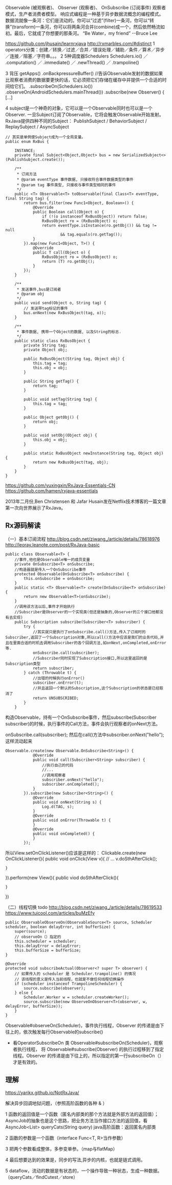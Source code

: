Observable (被观察者)、 Observer (观察者)、 OnSubscribe (订阅事件)
观察者模式，生产者消费者模型。
响应式编程是一种基于异步数据流概念的编程模式。数据流就像一条河：它们是流动的。你可以“过滤”(filter)一条河，你可以“转换”(transform)一条河，你可以将两条河合并(combine)成一个，然后依然畅流如初。最后，它就成了你想要的那条河。
“Be Water，my friend”            --Bruce Lee

https://github.com/jhusain/learnrxjava 
http://rxmarbles.com/#distinct 
1 operators分类：创建／转换／过滤／合并／错误处理／辅助／条件／算术／异步／连接／阻塞／字符串。。。
2 5种调度器Schedulers
Schedulers.io() ／ .computation() ／ .immediate() ／ .newThread() ／ .trampoline()

3 背压
getApps() 
.onBackpressureBuffer() //告诉Observable发射的数据如果比观察者消费的数据要更快的话，它必须把它们存储在缓存中并提供一个合适的时间给它们。
.subscribeOn(Schedulers.io()) 
.observeOn(AndroidSchedulers.mainThread()) 
.subscribe(new Observer<AppInfo>() { [...]

4 
subject是一个神奇的对象，它可以是一个Observable同时也可以是一个Observer.
一旦Subject订阅了Observable，它将会触发Observable开始发射。
RxJava提供四种不同的Subject：
PublishSubject / BehaviorSubject / ReplaySubject / AsyncSubject

```
// 其实是单例使Subject成为一个全局变量。
public enum RxBus {

    INSTANCE;
    private final Subject<Object,Object> bus = new SerializedSubject<>(PublishSubject.create());

    /**
     * 订阅方法
     * @param eventType 事件数据, 只接收符合事件数据类型的事件
     * @param tag 事件类型, 只接收与事件类型相同的事件
     */
    public <T> Observable<T> toObservable(final Class<T> eventType, final String tag) {
        return bus.filter(new Func1<Object, Boolean>() {
            @Override
            public Boolean call(Object o) {
                if (!(o instanceof RxBusObject)) return false;
                RxBusObject ro = (RxBusObject) o;
                return eventType.isInstance(ro.getObj()) && tag != null
                        && tag.equals(ro.getTag());
            }
        }).map(new Func1<Object, T>() {
            @Override
            public T call(Object o) {
                RxBusObject ro = (RxBusObject) o;
                return (T) ro.getObj();
            }
        });
    }

    /**
     * 发送事件,bus是订阅者
     * @param obj
     */
    public void send(Object o, String tag) {
        // 发送带tag标记的事件
        bus.onNext(new RxBusObject(tag, o));
    }

    /**
     * 事件数据, 携带一个Object的数据, 以及String的标志.
     */
    public static class RxBusObject {
        private String tag;
        private Object obj;

        public RxBusObject(String tag, Object obj) {
            this.tag = tag;
            this.obj = obj;
        }

        public String getTag() {
            return tag;
        }

        public void setTag(String tag) {
            this.tag = tag;
        }

        public Object getObj() {
            return obj;
        }

        public void setObj(Object obj) {
            this.obj = obj;
        }

        public static RxBusObject newInstance(String tag, Object obj) {
            return new RxBusObject(tag, obj);
        }
    }
}

```

https://github.com/yuxingxin/RxJava-Essentials-CN https://github.com/hamen/rxjava-essentials 

2013年二月份,Ben Christensen 和 Jafar Husain发在Netflix技术博客的一篇文章第一次向世界展示了RxJava。


## Rx源码解读
（一）基本订阅流程
http://blog.csdn.net/ziwang_/article/details/78618976 
http://leoray.leanote.com/post/RxJava-basic 

```
public class Observable<T> {
    //事件,他也是Observable唯一的成员变量
    private OnSubscribe<T> onSubscribe;
    //构造器就是传入一个OnSubscribe事件
    protected Observable(OnSubscribe<T> onSubscribe) {
        this.onSubscribe = onSubscribe;
    }
    public static <T> Observable<T> create(OnSubscribe<T> onSubscribe) {
        return new Observable<T>(onSubscribe);
    }
    //调用该方法以后,事件才开始执行
    //Subscriber是Observer的一个实现类(但还是抽象的,Observer的三个接口他都没有去实现)
    public Subscription subscribe(Subscriber<T> subscriber) {
        try {
            //其实就只是执行了onSubscribe.call()方法,传入了订阅时的Subscriber,返回了一个Subscription对象,所以call()方法中应该是我们的业务代码,并且在里面合适的时机去调用Subscriber的各个回调方法,如onNext,onCompleted,onError等.
            onSubscribe.call(subscriber);
            //Subscriber同时实现了Subscription接口,所以这里返回的是Subscription类型
            return subscriber;
        } catch (Throwable t) {
            //出错的时候执行onError()
            subscriber.onError(t);
            //并且返回一个默认的Subscription,这个Subscription的状态是已经取消了
            return UNSUBSCRIBED;
        }
    }
```
构造Observable，持有一个OnSubscribe事件，然后subscribe(Subscriber<T> subscriber)的时候，执行事件的Call方法，事件会执行观察者的onNext方法。

onSubscribe.call(subscriber);
然后在call()方法中subscriber.onNext("hello");
这样流动起来
```
Observable.create(new Observable.OnSubscribe<String>() {
            @Override
            public void call(Subscriber<String> subscriber) {
                //执行自己的代码
                //...
                //调用观察者
                subscriber.onNext("hello");
                subscriber.onCompleted();
            }
        }).subscribe(new Subscriber<String>() {
            @Override
            public void onNext(String s) {
                Log.d(TAG, s);
            }
            @Override
            public void onError(Throwable t) {
            }
            @Override
            public void onCompleted() {
            }
        });
```
所以View.setOnClickListener()应该是这样的：
Clickable.create(new OnClickListener(){
    public void onClick(View v){
        // ...
        v.doSthAfterClick();

    }
}).perform(new View(){
    public viod doSthAfterClick(){

    }
})

（二）线程切换   todo
http://blog.csdn.net/ziwang_/article/details/78619533
https://www.tuicool.com/articles/buMzEfy 

```
public ObservableObserveOn(ObservableSource<T> source, Scheduler scheduler, boolean delayError, int bufferSize) {
    super(source);
    // observeOn（）指定的
    this.scheduler = scheduler;
    this.delayError = delayError;
    this.bufferSize = bufferSize;
}

@Override
protected void subscribeActual(Observer<? super T> observer) {
    // 如果传入的 scheduler 是 Scheduler.trampoline() 的情况
    // 该线程的意义是传入当前线程，也就是不做任何线程切换操作
    if (scheduler instanceof TrampolineScheduler) {
        source.subscribe(observer);
    } else {
        Scheduler.Worker w = scheduler.createWorker();
        source.subscribe(new ObserveOnObserver<T>(observer, w, delayError, bufferSize));
    }
}
```
Observable#observeOn(Scheduler)，事件执行线程，Observer 的传递是由下往上的，依次触发每行Observable的subscribe()

* 看OperatorSubscribeOn 类
Observable#subscribeOn(Scheduler)，观察者执行线程， 将 Observable#subscribe(Observer) 的执行过程移到了指定线程。Observer 的传递是由下往上的，所以指定的第一行subscribeOn（）才是有效的。

## 理解
https://yarikx.github.io/NotRxJava/ 

解决异步回调地狱问题，（参照高阶函数的各种 & ）

1 函数的返回值是一个函数（匿名内部类的那个方法就是外部方法的返回值）；AsyncJob的抽象也是这个思路，把业务方法当作接口方法的返回值，看AsyncJob<List<Cat>> queryCats(String query)
java高阶函数：返回匿名内部类

2 函数的参数是一个函数（interface Func<T, R>当作参数）

3 把两个参数看成整体，多参变单参。（map与flatMap）

4 最后想要达到的效果是，同步的写法,异步的内核，也就是链式调用。

5 dataflow，流动的数据是有状态的，一个操作导致一种状态，生成一种数据。（queryCats／findCutest／store）

